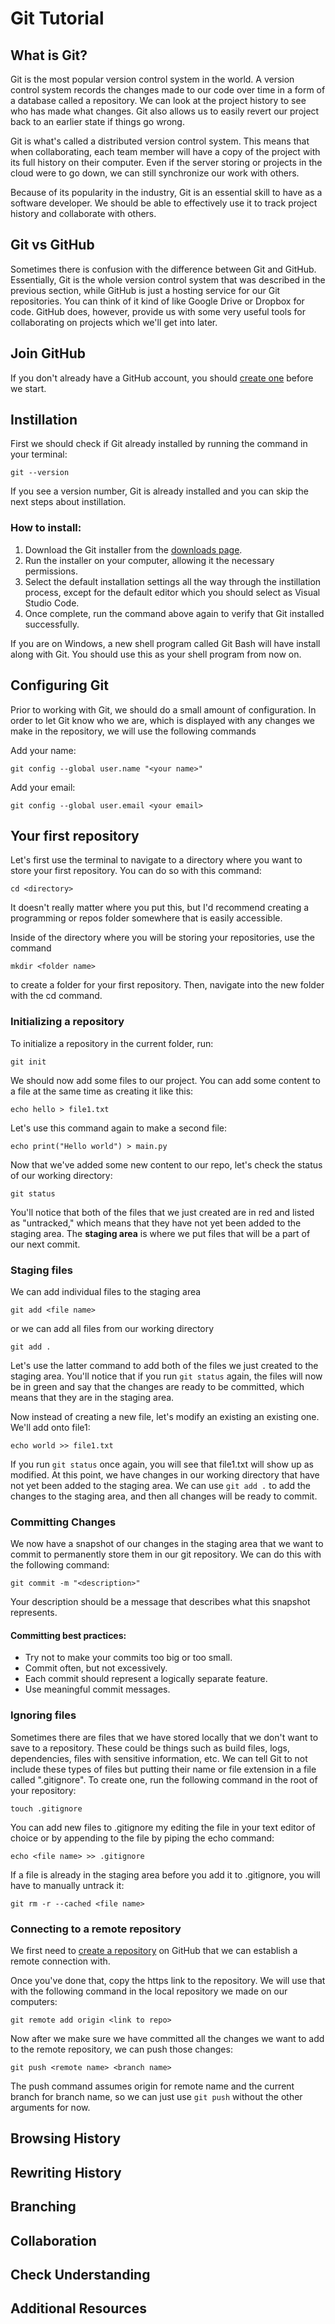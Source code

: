 # Git Tutorial

## What is Git?
Git is the most popular version control system in the world. A version control system records the changes made to our code over time in a form of a database called a repository. We can look at the project history to see who has made what changes. Git also allows us to easily revert our project back to an earlier state if things go wrong.

Git is what's called a distributed version control system. This means that when collaborating, each team member will have a copy of the project with its full history on their computer. Even if the server storing or projects in the cloud were to go down, we can still synchronize our work with others.

Because of its popularity in the industry, Git is an essential skill to have as a software developer. We should be able to effectively use it to track project history and collaborate with others.

## Git vs GitHub
Sometimes there is confusion with the difference between Git and GitHub. Essentially, Git is the whole version control system that was described in the previous section, while GitHub is just a hosting service for our Git repositories. You can think of it kind of like Google Drive or Dropbox for code. GitHub does, however, provide us with some very useful tools for collaborating on projects which we'll get into later.

## Join GitHub
If you don't already have a GitHub account, you should [create one](https://github.com/join) before we start.

## Instillation
First we should check if Git already installed by running the command in your terminal:
```
git --version
```
If you see a version number, Git is already installed and you can skip the next steps about instillation.

### How to install:
1. Download the Git installer from the [downloads page](https://git-scm.com/downloads).
2. Run the installer on your computer, allowing it the necessary permissions.
3. Select the default installation settings all the way through the instillation process, except for the default editor which you should select as Visual Studio Code.
4. Once complete, run the command above again to verify that Git installed successfully.

If you are on Windows, a new shell program called Git Bash will have install along with Git. You should use this as your shell program from now on.

## Configuring Git
Prior to working with Git, we should do a small amount of configuration. In order to let Git know who we are, which is displayed with any changes we make in the repository, we will use the following commands

Add your name:
```
git config --global user.name "<your name>"
```
Add your email:
```
git config --global user.email <your email>
```

## Your first repository
Let's first use the terminal to navigate to a directory where you want to store your first repository. You can do so with this command:
```
cd <directory>
```
It doesn't really matter where you put this, but I'd recommend creating a programming or repos folder somewhere that is easily accessible.

Inside of the directory where you will be storing your repositories, use the command
```
mkdir <folder name>
```
to create a folder for your first repository. Then, navigate into the new folder with the cd command.

### Initializing a repository

To initialize a repository in the current folder, run:
```
git init
```

We should now add some files to our project. You can add some content to a file at the same time as creating it like this:
```
echo hello > file1.txt
```
Let's use this command again to make a second file:
```
echo print("Hello world") > main.py
```

Now that we've added some new content to our repo, let's check the status of our working directory:
```
git status
```

You'll notice that both of the files that we just created are in red and listed as "untracked," which means that they have not yet been added to the staging area. The **staging area** is where we put files that will be a part of our next commit.

### Staging files
We can add individual files to the staging area
```
git add <file name>
```
or we can add all files from our working directory
```
git add .
```

Let's use the latter command to add both of the files we just created to the staging area. You'll notice that if you run ```git status``` again, the files will now be in green and say that the changes are ready to be committed, which means that they are in the staging area. 

Now instead of creating a new file, let's modify an existing an existing one. We'll add onto file1:
```
echo world >> file1.txt
```

If you run ```git status``` once again, you will see that file1.txt will show up as modified. At this point, we have changes in our working directory that have not yet been added to the staging area. We can use ```git add .``` to add the changes to the staging area, and then all changes will be ready to commit.

### Committing Changes
We now have a snapshot of our changes in the staging area that we want to commit to permanently store them in our git repository. We can do this with the following command:
```
git commit -m "<description>"
```
Your description should be a message that describes what this snapshot represents.

#### Committing best practices:
- Try not to make your commits too big or too small.
- Commit often, but not excessively.
- Each commit should represent a logically separate feature.
- Use meaningful commit messages.

### Ignoring files
Sometimes there are files that we have stored locally that we don't want to save to a repository. These could be things such as build files, logs, dependencies, files with sensitive information, etc. We can tell Git to not include these types of files but putting their name or file extension in a file called ".gitignore". To create one, run the following command in the root of your repository:
```
touch .gitignore
```
You can add new files to .gitignore my editing the file in your text editor of choice or by appending to the file by piping the echo command:
```
echo <file name> >> .gitignore
```

If a file is already in the staging area before you add it to .gitignore, you will have to manually untrack it:
```
git rm -r --cached <file name>
```

### Connecting to a remote repository
We first need to [create a repository](https://github.com/new) on GitHub that we can establish a remote connection with.

Once you've done that, copy the https link to the repository. We will use that with the following command in the local repository we made on our computers:
```
git remote add origin <link to repo>
```

Now after we make sure we have committed all the changes we want to add to the remote repository, we can push those changes:
```
git push <remote name> <branch name>
```
The push command assumes origin for remote name and the current branch for branch name, so we can just use ```git push``` without the other arguments for now.

## Browsing History


## Rewriting History


## Branching


## Collaboration


## Check Understanding


## Additional Resources

